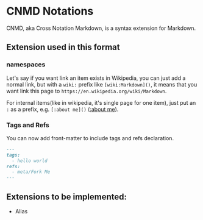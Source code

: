 CNMD Notations
========

CNMD, aka Cross Notation Markdown, is a syntax extension for Markdown.

## Extension used in this format

### namespaces

Let's say if you want link an item exists in Wikipedia, you can just add
a normal link, but with a `wiki:` prefix like `[wiki:Markdown]()`, it
means that you want link this page to `https://en.wikipedia.org/wiki/Markdown`.

For internal items(like in wikipedia, it's single page for one item),
just put an `:` as a prefix, e.g. `[:about me]()` ([:about me]()).

### Tags and Refs

You can now add front-matter to include tags and refs declaration.

```markdown
---
tags:
  - hello world
refs:
  - meta/Fork Me
---
```

## Extensions to be implemented:

  - Alias